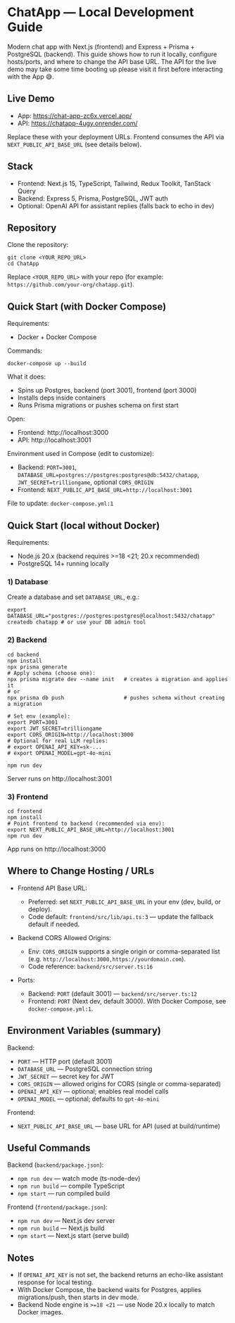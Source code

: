# ChatApp — Local Development Guide

Modern chat app with Next.js (frontend) and Express + Prisma + PostgreSQL (backend). This guide shows how to run it locally, configure hosts/ports, and where to change the API base URL. The API for the live demo may take some time booting up please visit it first before interacting with the App 😅.

## Live Demo
- App: https://chat-app-zc6x.vercel.app/
- API: https://chatapp-4ugy.onrender.com/

Replace these with your deployment URLs. Frontend consumes the API via `NEXT_PUBLIC_API_BASE_URL` (see details below).

## Stack
- Frontend: Next.js 15, TypeScript, Tailwind, Redux Toolkit, TanStack Query
- Backend: Express 5, Prisma, PostgreSQL, JWT auth
- Optional: OpenAI API for assistant replies (falls back to echo in dev)

## Repository
Clone the repository:

```
git clone <YOUR_REPO_URL>
cd ChatApp
```

Replace `<YOUR_REPO_URL>` with your repo (for example: `https://github.com/your-org/chatapp.git`).

## Quick Start (with Docker Compose)

Requirements:
- Docker + Docker Compose

Commands:
```
docker-compose up --build
```

What it does:
- Spins up Postgres, backend (port 3001), frontend (port 3000)
- Installs deps inside containers
- Runs Prisma migrations or pushes schema on first start

Open:
- Frontend: http://localhost:3000
- API: http://localhost:3001

Environment used in Compose (edit to customize):
- Backend: `PORT=3001`, `DATABASE_URL=postgres://postgres:postgres@db:5432/chatapp`, `JWT_SECRET=trilliongame`, optional `CORS_ORIGIN`
- Frontend: `NEXT_PUBLIC_API_BASE_URL=http://localhost:3001`

File to update: `docker-compose.yml:1`

## Quick Start (local without Docker)

Requirements:
- Node.js 20.x (backend requires >=18 <21; 20.x recommended)
- PostgreSQL 14+ running locally

### 1) Database
Create a database and set `DATABASE_URL`, e.g.:

```
export DATABASE_URL="postgres://postgres:postgres@localhost:5432/chatapp"
createdb chatapp # or use your DB admin tool
```

### 2) Backend

```
cd backend
npm install
npx prisma generate
# Apply schema (choose one):
npx prisma migrate dev --name init   # creates a migration and applies it
# or
npx prisma db push                   # pushes schema without creating a migration

# Set env (example):
export PORT=3001
export JWT_SECRET=trilliongame
export CORS_ORIGIN=http://localhost:3000
# Optional for real LLM replies:
# export OPENAI_API_KEY=sk-...
# export OPENAI_MODEL=gpt-4o-mini

npm run dev
```

Server runs on http://localhost:3001

### 3) Frontend

```
cd frontend
npm install
# Point frontend to backend (recommended via env):
export NEXT_PUBLIC_API_BASE_URL=http://localhost:3001
npm run dev
```

App runs on http://localhost:3000

## Where to Change Hosting / URLs

- Frontend API Base URL:
  - Preferred: set `NEXT_PUBLIC_API_BASE_URL` in your env (dev, build, or deploy).
  - Code default: `frontend/src/lib/api.ts:3` — update the fallback default if needed.

- Backend CORS Allowed Origins:
  - Env: `CORS_ORIGIN` supports a single origin or comma-separated list (e.g. `http://localhost:3000,https://yourdomain.com`).
  - Code reference: `backend/src/server.ts:16`

- Ports:
  - Backend: `PORT` (default 3001) — `backend/src/server.ts:12`
  - Frontend: `PORT` (Next dev, default 3000). With Docker Compose, see `docker-compose.yml:1`.

## Environment Variables (summary)

Backend:
- `PORT` — HTTP port (default 3001)
- `DATABASE_URL` — PostgreSQL connection string
- `JWT_SECRET` — secret key for JWT
- `CORS_ORIGIN` — allowed origins for CORS (single or comma-separated)
- `OPENAI_API_KEY` — optional; enables real model calls
- `OPENAI_MODEL` — optional; defaults to `gpt-4o-mini`

Frontend:
- `NEXT_PUBLIC_API_BASE_URL` — base URL for API (used at build/runtime)

## Useful Commands

Backend (`backend/package.json`):
- `npm run dev` — watch mode (ts-node-dev)
- `npm run build` — compile TypeScript
- `npm start` — run compiled build

Frontend (`frontend/package.json`):
- `npm run dev` — Next.js dev server
- `npm run build` — Next.js build
- `npm start` — Next.js start (serve build)

## Notes
- If `OPENAI_API_KEY` is not set, the backend returns an echo-like assistant response for local testing.
- With Docker Compose, the backend waits for Postgres, applies migrations/push, then starts in dev mode.
- Backend Node engine is `>=18 <21` — use Node 20.x locally to match Docker images.
